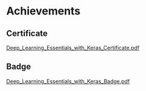 

# Achievements
## Certificate
[Deep_Learning_Essentials_with_Keras_Certificate.pdf](https://prod-files-secure.s3.us-west-2.amazonaws.com/03e82b26-cccb-4906-bb56-adabcbdc0655/f5cf1405-8a02-49a4-beb6-3d50b033ba6e/Deep_Learning_Essentials_with_Keras_Certificate.pdf?X-Amz-Algorithm=AWS4-HMAC-SHA256&X-Amz-Content-Sha256=UNSIGNED-PAYLOAD&X-Amz-Credential=ASIAZI2LB466Q7X4ZTJW%2F20250201%2Fus-west-2%2Fs3%2Faws4_request&X-Amz-Date=20250201T161554Z&X-Amz-Expires=3600&X-Amz-Security-Token=IQoJb3JpZ2luX2VjEM7%2F%2F%2F%2F%2F%2F%2F%2F%2F%2FwEaCXVzLXdlc3QtMiJGMEQCIHx43kToRw4OvoE%2BdGdCRvMC6PB%2FLVjV2x8gha165hp7AiBag7n78qTP5s32AIdybMjRNaw1eUaPD7CHpuix20I4nyqIBAjX%2F%2F%2F%2F%2F%2F%2F%2F%2F%2F8BEAAaDDYzNzQyMzE4MzgwNSIME6hV7%2FLfBwHqOkTdKtwDynzaZL3s5iKk5KtMRZB82F4r4r4JF0Y%2F75SBs3Pgp1yZEqSeN6Qdu6j3mvMxm4g8iE%2FL0zs9xKySlhFf9UiXtp0XoHuWiYoC1JbWLgvHwm7zAWLM4lqFbTjzpKSeEWdj4SYY9b3yTxFda5JmksaF%2BnQEa5dUwiFKZOKFQd80y0%2FQMGaHqZ5kZbjtSexY7xpcMbE3TZ%2BKq4%2BdZ%2FIE6jz%2F2UUjKzJGx01lhB%2FO8OrH4eFQmPdXsKxv2PtSrGSr0poYxQBDUndBKZZskM8EfOjMi7JKM%2FTHY3Dgh4eZmK4%2BtCWDXK9%2BMjkrM2PndbIiiqhi1TykPHE3wi%2F42pH6ffSsAapnlUCfvuSx7dUcNI0%2Bn%2B3Yy9mCEi6fBvhFH%2FAXV9UXCxmUxVf%2FdBX7CLFOTPkaWyDlm0Tisw9JcHsli%2FoJhvpkl%2Bke6hoZTlfzEd0NNxz1ceR%2B7S%2FjKP76MUHpN8Czp8cw9zhxecfP%2BqllwHRvSyt0vaXewv3T%2B3YtD0cf194jnOyrH3cIg7ftOQzOVB2PjICuBi89OXQBkJMyuMV%2Fu6%2FEGzcSeaN9NyQsLxHboqgFREta5H0V3D3cXEokMBSE4qWlRXX9cxLIGIBKMJ0h658ovdeezale9MvopdAw2sf4vAY6pgFtIEt4TlvrtYJGkROcxv3B30nclmorY9W8KHZYgkb3hjSun1nrQmw0ESY74CyYYXJ6Cjf7JvYuepPLBZDWOXRRFXnw5kSwKKXHpSpzpuLwGZ5JBPaAv%2BmKRU3Y2AjObub8pdrFSw5LDBsL8ToZmJX3k4ljPYAz23an0lPC2oywUskK9Ikr6XyJumbKsqmCUwgBlLDprqlM9JOj0OGRJrfu3qUlzvsc&X-Amz-Signature=10780fb311d02a901198c95fb2d0b95861cf38400f3910cbe29797eb02cde79b&X-Amz-SignedHeaders=host&x-id=GetObject)
## Badge
[Deep_Learning_Essentials_with_Keras_Badge.pdf](https://prod-files-secure.s3.us-west-2.amazonaws.com/03e82b26-cccb-4906-bb56-adabcbdc0655/5c209097-6d96-477f-a031-edc11aa6225f/Deep_Learning_Essentials_with_Keras_Badge.pdf?X-Amz-Algorithm=AWS4-HMAC-SHA256&X-Amz-Content-Sha256=UNSIGNED-PAYLOAD&X-Amz-Credential=ASIAZI2LB466Q7X4ZTJW%2F20250201%2Fus-west-2%2Fs3%2Faws4_request&X-Amz-Date=20250201T161554Z&X-Amz-Expires=3600&X-Amz-Security-Token=IQoJb3JpZ2luX2VjEM7%2F%2F%2F%2F%2F%2F%2F%2F%2F%2FwEaCXVzLXdlc3QtMiJGMEQCIHx43kToRw4OvoE%2BdGdCRvMC6PB%2FLVjV2x8gha165hp7AiBag7n78qTP5s32AIdybMjRNaw1eUaPD7CHpuix20I4nyqIBAjX%2F%2F%2F%2F%2F%2F%2F%2F%2F%2F8BEAAaDDYzNzQyMzE4MzgwNSIME6hV7%2FLfBwHqOkTdKtwDynzaZL3s5iKk5KtMRZB82F4r4r4JF0Y%2F75SBs3Pgp1yZEqSeN6Qdu6j3mvMxm4g8iE%2FL0zs9xKySlhFf9UiXtp0XoHuWiYoC1JbWLgvHwm7zAWLM4lqFbTjzpKSeEWdj4SYY9b3yTxFda5JmksaF%2BnQEa5dUwiFKZOKFQd80y0%2FQMGaHqZ5kZbjtSexY7xpcMbE3TZ%2BKq4%2BdZ%2FIE6jz%2F2UUjKzJGx01lhB%2FO8OrH4eFQmPdXsKxv2PtSrGSr0poYxQBDUndBKZZskM8EfOjMi7JKM%2FTHY3Dgh4eZmK4%2BtCWDXK9%2BMjkrM2PndbIiiqhi1TykPHE3wi%2F42pH6ffSsAapnlUCfvuSx7dUcNI0%2Bn%2B3Yy9mCEi6fBvhFH%2FAXV9UXCxmUxVf%2FdBX7CLFOTPkaWyDlm0Tisw9JcHsli%2FoJhvpkl%2Bke6hoZTlfzEd0NNxz1ceR%2B7S%2FjKP76MUHpN8Czp8cw9zhxecfP%2BqllwHRvSyt0vaXewv3T%2B3YtD0cf194jnOyrH3cIg7ftOQzOVB2PjICuBi89OXQBkJMyuMV%2Fu6%2FEGzcSeaN9NyQsLxHboqgFREta5H0V3D3cXEokMBSE4qWlRXX9cxLIGIBKMJ0h658ovdeezale9MvopdAw2sf4vAY6pgFtIEt4TlvrtYJGkROcxv3B30nclmorY9W8KHZYgkb3hjSun1nrQmw0ESY74CyYYXJ6Cjf7JvYuepPLBZDWOXRRFXnw5kSwKKXHpSpzpuLwGZ5JBPaAv%2BmKRU3Y2AjObub8pdrFSw5LDBsL8ToZmJX3k4ljPYAz23an0lPC2oywUskK9Ikr6XyJumbKsqmCUwgBlLDprqlM9JOj0OGRJrfu3qUlzvsc&X-Amz-Signature=c85385cf088a94fb2b756d708168e6d7456f717615311e45f487e0a9cc8f9523&X-Amz-SignedHeaders=host&x-id=GetObject)
